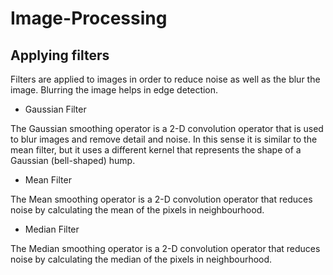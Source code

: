 # Image-Processing

## Applying filters

Filters are applied to images in order to reduce noise as well as the blur the image. Blurring the image helps in edge detection.

- Gaussian Filter

The Gaussian smoothing operator is a 2-D convolution operator that is used to blur images and remove detail and noise. In this sense it is similar to the mean filter, but it uses a different kernel that represents the shape of a Gaussian (bell-shaped) hump.

- Mean Filter

The Mean smoothing operator is a 2-D convolution operator that reduces noise by calculating the mean of the pixels in neighbourhood.

- Median Filter

The Median smoothing operator is a 2-D convolution operator that reduces noise by calculating the median of the pixels in neighbourhood.
